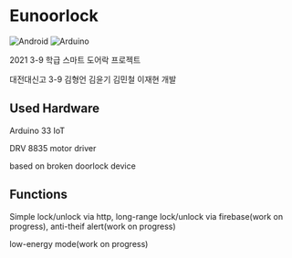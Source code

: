 # Eunoorlock

![Android](https://img.shields.io/badge/Android-3DDC84?style=flat-square&logo=Android&logoColor=white)
![Arduino](https://img.shields.io/badge/Arduino-00979D?style=flat-square&logo=Arduino&logoColor=white)

2021 3-9 학급 스마트 도어락 프로젝트

대전대신고 3-9 김형언 김윤기 김민철 이재현 개발


Used Hardware
--------------

Arduino 33 IoT

DRV 8835 motor driver

based on broken doorlock device

Functions
---------

Simple lock/unlock via http, long-range lock/unlock via firebase(work on progress), anti-theif alert(work on progress)

low-energy mode(work on progress)
